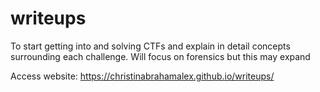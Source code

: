 # writeups
To start getting into and solving CTFs and explain in detail concepts surrounding each challenge. Will focus on forensics but this may expand


Access website: https://christinabrahamalex.github.io/writeups/
